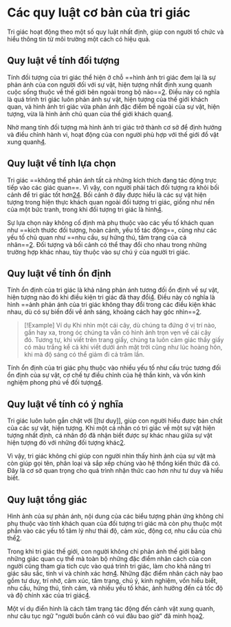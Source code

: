 # Các quy luật cơ bản của tri giác

Tri giác hoạt động theo một số quy luật nhất định, giúp con người tổ chức và hiểu thông tin từ môi trường một cách có hiệu quả. 
## Quy luật về tính đối tượng

Tính đối tượng của tri giác thể hiện ở chỗ ==hình ảnh tri giác đem lại là sự phản ánh của con người đối với sự vật, hiện tượng nhất định xung quanh cuộc sống thuộc về thế giới bên ngoài trong bộ não==[2](https://www.studocu.vn/vn/document/truong-dai-hoc-khoa-hoc-xa-hoi-va-nhan-van/tam-ly-hoc-dai-cuong/tri-giac-tri-giac-la-giphan-loai-tri-giac-va-phan-tich-cac-quy-luat-cua-tri-giac/50218908). Điều này có nghĩa là quá trình tri giác luôn phản ánh sự vật, hiện tượng của thế giới khách quan, và hình ảnh tri giác vừa phản ánh đặc điểm bề ngoài của sự vật, hiện tượng, vừa là hình ảnh chủ quan của thế giới khách quan[4](https://123docz.net/trich-doan/631948-qua-trinh-tri-giac.htm).

Nhờ mang tính đối tượng mà hình ảnh tri giác trở thành cơ sở để định hướng và điều chỉnh hành vi, hoạt động của con người phù hợp với thế giới đồ vật xung quanh[4](https://123docz.net/trich-doan/631948-qua-trinh-tri-giac.htm).

## Quy luật về tính lựa chọn

Tri giác ==không thể phản ánh tất cả những kích thích đang tác động trực tiếp vào các giác quan==. Vì vậy, con người phải tách đối tượng ra khỏi bối cảnh để tri giác tốt hơn[2](https://www.studocu.vn/vn/document/truong-dai-hoc-khoa-hoc-xa-hoi-va-nhan-van/tam-ly-hoc-dai-cuong/tri-giac-tri-giac-la-giphan-loai-tri-giac-va-phan-tich-cac-quy-luat-cua-tri-giac/50218908)[4](https://123docz.net/trich-doan/631948-qua-trinh-tri-giac.htm). Bối cảnh ở đây được hiểu là các sự vật hiện tượng trong hiện thực khách quan ngoài đối tượng tri giác, giống như nền của một bức tranh, trong khi đối tượng tri giác là hình[4](https://123docz.net/trich-doan/631948-qua-trinh-tri-giac.htm).

Sự lựa chọn này không cố định mà phụ thuộc vào các yếu tố khách quan như ==kích thước đối tượng, hoàn cảnh, yếu tố tác động==, cũng như các yếu tố chủ quan như ==nhu cầu, sự hứng thú, tâm trạng của cá nhân==[2](https://www.studocu.vn/vn/document/truong-dai-hoc-khoa-hoc-xa-hoi-va-nhan-van/tam-ly-hoc-dai-cuong/tri-giac-tri-giac-la-giphan-loai-tri-giac-va-phan-tich-cac-quy-luat-cua-tri-giac/50218908). Đối tượng và bối cảnh có thể thay đổi cho nhau trong những trường hợp khác nhau, tùy thuộc vào sự chú ý của người tri giác.

## Quy luật về tính ổn định

Tính ổn định của tri giác là khả năng phản ánh tương đối ổn định về sự vật, hiện tượng nào đó khi điều kiện tri giác đã thay đổi[4](https://123docz.net/trich-doan/631948-qua-trinh-tri-giac.htm). Điều này có nghĩa là hình ==ảnh phản ánh của tri giác không thay đổi trong các điều kiện khác nhau, dù có sự biến đổi về ánh sáng, khoảng cách hay góc nhìn==[2](https://www.studocu.vn/vn/document/truong-dai-hoc-khoa-hoc-xa-hoi-va-nhan-van/tam-ly-hoc-dai-cuong/tri-giac-tri-giac-la-giphan-loai-tri-giac-va-phan-tich-cac-quy-luat-cua-tri-giac/50218908).

> [!Example] Ví dụ
> Khi nhìn một cái cây, dù chúng ta đứng ở vị trí nào, gần hay xa, trong óc chúng ta vẫn có hình ảnh trọn vẹn về cái cây đó. Tương tự, khi viết trên trang giấy, chúng ta luôn cảm giác thấy giấy có màu trắng kể cả khi viết dưới ánh mặt trời cũng như lúc hoàng hôn, khi mà độ sáng có thể giảm đi cả trăm lần.


Tính ổn định của tri giác phụ thuộc vào nhiều yếu tố như cấu trúc tương đối ổn định của sự vật, cơ chế tự điều chỉnh của hệ thần kinh, và vốn kinh nghiệm phong phú về đối tượng[4](https://123docz.net/trich-doan/631948-qua-trinh-tri-giac.htm).

## Quy luật về tính có ý nghĩa

Tri giác luôn luôn gắn chặt với [[tư duy]], giúp con người hiểu được bản chất của các sự vật, hiện tượng. Khi một cá nhân có tri giác về một sự vật hiện tượng nhất định, cá nhân đó đã nhận biết được sự khác nhau giữa sự vật hiện tượng đó với những đối tượng khác[2](https://www.studocu.vn/vn/document/truong-dai-hoc-khoa-hoc-xa-hoi-va-nhan-van/tam-ly-hoc-dai-cuong/tri-giac-tri-giac-la-giphan-loai-tri-giac-va-phan-tich-cac-quy-luat-cua-tri-giac/50218908).

Vì vậy, tri giác không chỉ giúp con người nhìn thấy hình ảnh của sự vật mà còn giúp gọi tên, phân loại và sắp xếp chúng vào hệ thống kiến thức đã có. Đây là cơ sở quan trọng cho quá trình nhận thức cao hơn như tư duy và hiểu biết.

## Quy luật tổng giác

Hình ảnh của sự phản ánh, nội dung của các biểu tượng phản ứng không chỉ phụ thuộc vào tính khách quan của đối tượng tri giác mà còn phụ thuộc một phần vào các yếu tố tâm lý như thái độ, cảm xúc, động cơ, nhu cầu của chủ thể[2](https://www.studocu.vn/vn/document/truong-dai-hoc-khoa-hoc-xa-hoi-va-nhan-van/tam-ly-hoc-dai-cuong/tri-giac-tri-giac-la-giphan-loai-tri-giac-va-phan-tich-cac-quy-luat-cua-tri-giac/50218908).

Trong khi tri giác thế giới, con người không chỉ phản ánh thế giới bằng những giác quan cụ thể mà toàn bộ những đặc điểm nhân cách của con người cũng tham gia tích cực vào quá trình tri giác, làm cho khả năng tri giác sâu sắc, tinh vi và chính xác hơn[4](https://123docz.net/trich-doan/631948-qua-trinh-tri-giac.htm). Những đặc điểm nhân cách này bao gồm tư duy, trí nhớ, cảm xúc, tâm trạng, chú ý, kinh nghiệm, vốn hiểu biết, nhu cầu, hứng thú, tình cảm, và nhiều yếu tố khác, ảnh hưởng đến cả tốc độ và độ chính xác của tri giác[4](https://123docz.net/trich-doan/631948-qua-trinh-tri-giac.htm).

Một ví dụ điển hình là cách tâm trạng tác động đến cảnh vật xung quanh, như câu tục ngữ "người buồn cảnh có vui đâu bao giờ" đã minh họa[2](https://www.studocu.vn/vn/document/truong-dai-hoc-khoa-hoc-xa-hoi-va-nhan-van/tam-ly-hoc-dai-cuong/tri-giac-tri-giac-la-giphan-loai-tri-giac-va-phan-tich-cac-quy-luat-cua-tri-giac/50218908).